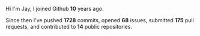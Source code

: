 Hi I'm Jay, I joined Github **10** years ago.

Since then I've pushed **1728** commits, opened **68** issues, submitted **175** pull requests, and contributed to **14** public repositories.
